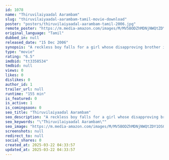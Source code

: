 ```yaml
---
id: 1078
name: "Thiruvilaiyaadal Aarambam"
slug: "thiruvilaiyaadal-aarambam-tamil-movie-download"
poster: "posters/thiruvilaiyaadal-aarambam-tamil-2006.jpg"
remote_poster: "https://m.media-amazon.com/images/M/MV5BODZhMDNjNWQtZDY1OS00OTZjLWE5NjYtNmFiODgwOGFlOGFhXkEyXkFqcGdeQXVyMTY0MDk0NjE3._V1_SX300.jpg"
original_language: "Tamil"
dubbed_in: null
released_date: "15 Dec 2006"
synopsis: "A reckless boy falls for a girl whose disapproving brother is a rich businessman."
type: "movie"
rating: "6.5"
imdbid: "tt3358534"
tmdbid: null
views: 0
likes: 0
dislikes: 0
author_id: 1
trailer_url: null
runtime: "155 min"
is_featured: 0
is_active: 1
is_comingsoon: 0
seo_title: "Thiruvilaiyaadal Aarambam"
seo_description: "A reckless boy falls for a girl whose disapproving brother is a rich businessman."
seo_keywords: "\"Thiruvilaiyaadal Aarambam\""
seo_image: "https://m.media-amazon.com/images/M/MV5BODZhMDNjNWQtZDY1OS00OTZjLWE5NjYtNmFiODgwOGFlOGFhXkEyXkFqcGdeQXVyMTY0MDk0NjE3._V1_SX300.jpg"
screenshots: null
redirect_to: null
social_shares: 0
created_at: 2025-03-22 04:33:57
updated_at: 2025-03-22 04:33:57
---
```


